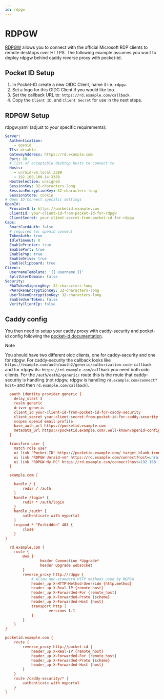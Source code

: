 ```yaml
---
id: rdpgw
---
```


# RDPGW

[RDPGW](https://github.com/bolkedebruin/rdpgw) allows you to connect with the official Microsoft RDP clients to remote desktops over HTTPS.
The following example assumes you want to deploy rdpgw behind caddy reverse proxy with pocket-id.

## Pocket ID Setup

1. In Pocket-ID create a new OIDC Client, name it i.e. `rdpgw`.
2. Set a logo for this OIDC Client if you would like too.
3. Set the callback URL to: `https://rd.example.com/callback`.
4. Copy the `Client ID`, and `Client Secret` for use in the next steps.

## RDPGW Setup

rdpgw.yaml (adjust to your specific requirements):

```yaml
Server:
  Authentication:
    - openid
  Tls: disable
  GatewayAddress: https://rd.example.com
  Port: 80
  # list of acceptable desktop hosts to connect to
  Hosts:
    - unraid-vm.local:3389
    - 192.168.100.14:3389
  HostSelection: unsigned
  SessionKey: 32-characters-long
  SessionEncryptionKey: 32-characters-long
  SessionStore: cookie
# Open ID Connect specific settings
OpenId:
  ProviderUrl: https://pocketid.example.com
  ClientId: your-client-id-from-pocket-id-for-rdpgw
  ClientSecret: your-client-secret-from-pocket-id-for-rdpgw
Caps:
  SmartCardAuth: false
  # required for openid connect
  TokenAuth: true
  IdleTimeout: 0
  EnablePrinter: true
  EnablePort: true
  EnablePnp: true
  EnableDrive: true
  EnableClipboard: true
Client:
  UsernameTemplate: '{{ username }}'
  SplitUserDomain: false
Security:
  PAATokenSigningKey: 32-characters-long
  PAATokenEncryptionKey: 32-characters-long
  UserTokenEncryptionKey: 32-characters-long
  EnableUserToken: false
  VerifyClientIp: false
```

## Caddy config

You then need to setup your caddy proxy with caddy-security and pocket-id config following the [pocket-id documentation](https://pocket-id.org/docs/guides/proxy-services#caddy).

> [!NOTE]
> You should have two different oidc clients, one for caddy-security and one for rdpgw. For caddy-security the callback looks like `https://example.com/auth/oauth2/generic/authorization-code-callback` and for rdpgw its: `https://rd.example.com/callback` you need both oidc clients. For the `/auth/oath2/generic/` route this is the route that caddy-security is handling (not rdpgw, rdpgw is handling `rd.example.com/connect?host=` and then `rd.example.com/callback`).

```ini
  oauth identity provider generic {
    delay_start 3
    realm generic
    driver generic
    client_id your-client-id-from-pocket-id-for-caddy-security
    client_secret your-client-secret-from-pocket-id-for-caddy-security
    scopes openid email profile
    base_auth_url https://pocketid.example.com
    metadata_url https://pocketid.example.com/.well-known/openid-configuration
  }

  transform user {
    match role user
    ui link "Pocket-ID" https://pocketid.example.com/ target_blank icon "las la-id-card"
    ui link "RDPGW Unraid-vm" https://rd.example.com/connect?host=unraid-vm.local%3A3389 target_blank icon "las la-desktop"
    ui link "RDPGW My-PC" https://rd.example.com/connect?host=192.168.100.14%3A3389 target_blank icon "las la-desktop"
  }

  example.com {

	handle / {
		redir / /auth
	}
	handle /login* {
		redir * /auth/login
	}
	handle /auth* {
		authenticate with myportal
	}
	respond * "Forbidden" 403 {
		close
	}
}

  rd.example.com {
	route {
		@ws {
				header Connection *Upgrade*
				header Upgrade websocket
		}
		reverse_proxy http://rdpgw {
			# Allow non-standard HTTP methods used by RDPGW
			header_up X-HTTP-Method-Override {http.method}
			header_up X-Real-IP {remote_host}
			header_up X-Forwarded-For {remote_host}
			header_up X-Forwarded-Proto {scheme}
			header_up X-Forwarded-Host {host}
			transport http {
					versions 1.1
			}
		}
	}
}

pocketid.example.com {
	route {
		reverse_proxy http://pocket-id {
			header_up X-Real-IP {remote_host}
			header_up X-Forwarded-For {remote_host}
			header_up X-Forwarded-Proto {scheme}
			header_up X-Forwarded-Host {host}
		}
	}
	route /caddy-security/* {
		authenticate with myportal
	}
}
```
